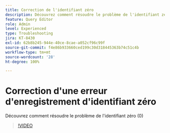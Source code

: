 ```yaml
---
title: Correction de l'identifiant zéro
description: Découvrez comment résoudre le problème de l'identifiant zéro à l'aide de la requête d'insertion
feature: Query Editor
role: Admin
level: Experienced
type: Troubleshooting
jira: KT-8430
exl-id: 62b8b245-944e-40ce-8cae-a052cf96c99f
source-git-commit: f4e86b933660ced199c30d318445363b74c51c4b
workflow-type: tm+mt
source-wordcount: '28'
ht-degree: 100%

---
```


# Correction d&#39;une erreur d&#39;enregistrement d&#39;identifiant zéro

Découvrez comment résoudre le problème de l&#39;identifiant zéro (0)

>[!VIDEO](https://video.tv.adobe.com/v/335987?quality=12&learn=on)
